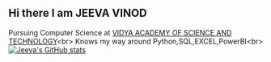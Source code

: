 ## Hi there I am JEEVA VINOD
Pursuing Computer Science at [VIDYA ACADEMY OF SCIENCE AND TECHNOLOGY](https://www.vidyaacademy.ac.in)<br\>
Knows my way around Python,SQL,EXCEL,PowerBI<br\>
[![Jeeva's GitHub stats](https://github-readme-stats.vercel.app/api?username=Je-eva&theme=transparent)](https://github.com/anuraghazra/github-readme-stats)

<!--
**Je-eva/Je-eva** is a ✨ _special_ ✨ repository because its `README.md` (this file) appears on your GitHub profile.

Here are some ideas to get you started:

- 🔭 I’m currently working on ...
- 🌱 I’m currently learning ...
- 👯 I’m looking to collaborate on ...
- 🤔 I’m looking for help with ...
- 💬 Ask me about ...
- 📫 How to reach me: ...
- 😄 Pronouns: ...
- ⚡ Fun fact: ...
-->
